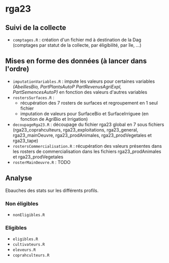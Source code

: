 # rga23

## Suivi de la collecte
- `comptages.R` : création d'un fichier md à destination de la Dag (comptages par statut de la collecte, par éligibilité, par île, ...)

## Mises en forme des données (à lancer dans l'ordre)
- `imputationVariables.R` : impute les valeurs pour certaines variables *(AbeillesBio, PartPlantsAutoP
PartRevenusAgriExpl, PartSemencesAutoP)* en fonction des valeurs d'autres variables 
- `rostersSurfaces.R` : 
    - récupération des 7 rosters de surfaces et regroupement en 1 seul fichier 
    - imputation de valeurs pour SurfaceBio et SurfaceIrriguee (en fonction de AgriBio et Irrigation)
- `decoupageRga23.R` : découpage du fichier rga23 global en 7 sous fichiers (rga23_coprahculteurs, rga23_exploitations, rga23_general, rga23_mainOeuvre, rga23_prodAnimales, rga23_prodVegetales et rga23_tape)
- `rostersCommercialisation.R` : récupération des valeurs présentes dans les rosters de commercialisation dans les fichiers rga23_prodAnimales et rga23_prodVegetales
- `rosterMainOeuvre.R` : TODO

## Analyse

Ebauches des stats sur les différents profils.
### Non éligibles
- `nonEligibles.R`
### Eligibles
- `eligibles.R`
- `cultivateurs.R`
- `eleveurs.R`
- `coprahculteurs.R`
